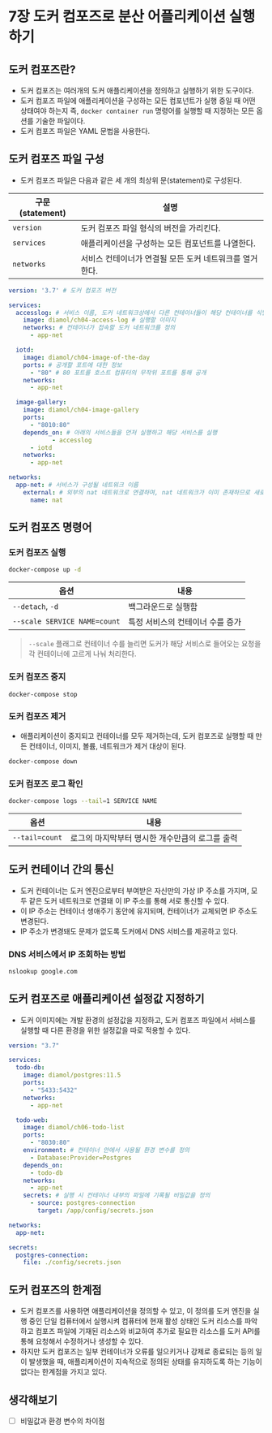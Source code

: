 # 7장 도커 컴포즈로 분산 어플리케이션 실행하기

## 도커 컴포즈란?

* 도커 컴포즈는 여러개의 도커 애플리케이션을 정의하고 실행하기 위한 도구이다.
*  도커 컴포즈 파일에 애플리케이션을 구성하는 모든 컴포넌트가 실행 중일 때 어떤 상태여야 하는지 즉, `docker container run` 명령어를 실행할 때 지정하는 모든 옵션를 기술한 파일이다.
*  도커 컴포즈 파일은 YAML 문법을 사용한다.



## 도커 컴포즈 파일 구성

* 도커 컴포즈 파일은 다음과 같은 세 개의 최상위 문(statement)로 구성된다.

| 구문(statement) | 설명                                                    |
| --------------- | ------------------------------------------------------- |
| `version`       | 도커 컴포즈 파일 형식의 버전을 가리킨다.                |
| `services`      | 애플리케이션을 구성하는 모든 컴포넌트를 나열한다.       |
| `networks`      | 서비스 컨테이너가 연결될 모든 도커 네트워크를 열거한다. |

```yaml
version: '3.7' # 도커 컴포즈 버전

services:
  accesslog: # 서비스 이름, 도커 네트워크상에서 다른 컨테이너들이 해당 컨테이너를 식별하기 위한 DNS 이름으로 쓰임
    image: diamol/ch04-access-log # 실행할 이미지
    networks: # 컨테이너가 접속할 도커 네트워크를 정의
      - app-net

  iotd:
    image: diamol/ch04-image-of-the-day
    ports: # 공개할 포트에 대한 정보
      - "80" # 80 포트를 호스트 컴퓨터의 무작위 포트를 통해 공개
    networks:
      - app-net

  image-gallery:
    image: diamol/ch04-image-gallery
    ports:
      - "8010:80"
    depends_on: # 아래의 서비스들을 먼저 실행하고 해당 서비스를 실행
			- accesslog
      - iotd
    networks:
      - app-net

networks:
  app-net: # 서비스가 구성될 네트워크 이름
    external: # 외부의 nat 네트워크로 연결하며, nat 네트워크가 이미 존재하므로 새로 네트워크를 생성하지 말라는 의미
      name: nat
```



## 도커 컴포즈 명령어

### 도커 컴포즈 실행

```sh
docker-compose up -d
```

| 옵션                         | 내용                             |
| ---------------------------- | -------------------------------- |
| `--detach`, `-d`             | 백그라운드로 실행함              |
| `--scale SERVICE NAME=count` | 특정 서비스의 컨테이너 수를 증가 |

> `--scale` 플래그로 컨테이너 수를 늘리면 도커가 해당 서비스로 들어오는 요청을 각 컨테이너에 고르게 나눠 처리한다.

### 도커 컴포즈 중지

```sh
docker-compose stop
```

### 도커 컴포즈 제거

* 애플리케이션이 중지되고 컨테이너를 모두 제거하는데, 도커 컴포즈로 실행할 때 만든 컨테이너, 이미지, 볼륨, 네트워크가 제거 대상이 된다.

```sh
docker-compose down
```

### 도커 컴포즈 로그 확인

```sh
docker-compose logs --tail=1 SERVICE NAME
```

| 옵션           | 내용                                            |
| -------------- | ----------------------------------------------- |
| `--tail=count` | 로그의 마지막부터 명시한 개수만큼의 로그를 출력 |



## 도커 컨테이너 간의 통신

* 도커 컨테이너는 도커 엔진으로부터 부여받은 자신만의 가상 IP 주소를 가지며, 모두 같은 도커 네트워크로 연결돼 이 IP 주소를 통해 서로 통신할 수 있다.
* 이 IP 주소는 컨테이너 생애주기 동안에 유지되며, 컨테이너가 교체되면 IP 주소도 변경된다.
* IP 주소가 변경돼도 문제가 없도록 도커에서 DNS 서비스를 제공하고 있다.

### DNS 서비스에서 IP 조회하는 방법

```sh
nslookup google.com
```



## 도커 컴포즈로 애플리케이션 설정값 지정하기

* 도커 이미지에는 개발 환경의 설정값을 지정하고, 도커 컴포즈 파일에서 서비스를 실행할 때 다른 환경을 위한 설정값을 따로 적용할 수 있다.

```yaml
version: "3.7"

services:
  todo-db:
    image: diamol/postgres:11.5
    ports:
      - "5433:5432"
    networks:
      - app-net

  todo-web:
    image: diamol/ch06-todo-list
    ports:
      - "8030:80"
    environment: # 컨테이너 안에서 사용될 환경 변수를 정의
      - Database:Provider=Postgres
    depends_on:
      - todo-db
    networks:
      - app-net
    secrets: # 실행 시 컨테이너 내부의 파일에 기록될 비밀값을 정의
      - source: postgres-connection
        target: /app/config/secrets.json

networks:
  app-net:

secrets:
  postgres-connection:
    file: ./config/secrets.json
```



## 도커 컴포즈의 한계점

* 도커 컴포즈를 사용하면 애플리케이션을 정의할 수 있고, 이 정의를 도커 엔진을 실행 중인 단일 컴퓨터에서 실행시켜 컴퓨터에 현재 활성 상태인 도커 리소스를 파악하고 컴포즈 파일에 기재된 리소스와 비교하여 추가로 필요한 리소스를 도커 API를 통해 요청해서 수정하거나 생성할 수 있다.
* 하지만 도커 컴포즈는 일부 컨테이너가 오류를 일으키거나 강제로 종료되는 등의 일이 발생했을 때, 애플리케이션이 지속적으로 정의된 상태를 유지하도록 하는 기능이 없다는 한계점을 가지고 있다.



## 생각해보기

- [ ] 비밀값과 환경 변수의 차이점
